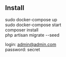 ## Install

sudo docker-compose up \
sudo docker-compose start \
composer install \
php artisan migrate --seed 

login: admin@admin.com \
password: secret 
